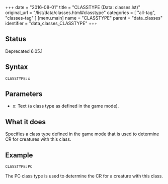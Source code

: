 +++
date = "2016-08-01"
title = "CLASSTYPE (Data: classes.lst)"
original_url = "/list/data/classes.html#classtype"
categories = [ "all-tag", "classes-tag" ]
[menu.main]
    name = "CLASSTYPE"
    parent = "data_classes"
    identifier = "data_classes_CLASSTYPE"
+++

## Status

Deprecated 6.05.1

## Syntax

`CLASSTYPE:x`

## Parameters

-   x: Text (a class type as defined in the game mode).



What it does
------------

Specifies a class type defined in the game mode that is used to
determine CR for creatures with this class.

Example
-------

`CLASSTYPE:PC`

The PC class type is used to determine the CR for a creature with this
class.

